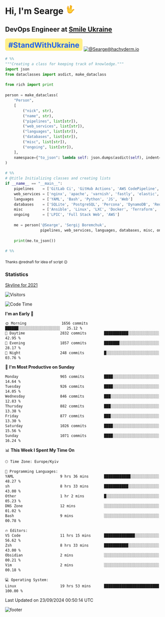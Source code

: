 # Hi, I'm Searge <img src="images/vulcan.webp" style="display: inline-block; margin: 0; height: 2rem" alt="Vulcan salute" />

## DevOps Engineer at [Smile Ukraine](https://smile-ukraine.com/en)

[![Stand With Ukraine](https://raw.githubusercontent.com/vshymanskyy/StandWithUkraine/main/badges/StandWithUkraine.svg)](https://stand-with-ukraine.pp.ua)
<a rel="me" href="https://hachyderm.io/@Searge">![@Searge@hachyderm.io](https://img.shields.io/badge/-@Searge-%232B90D9?logo=mastodon&logoColor=white)</a>

```python
# %%
"""Creating a class for keeping track of knowledge."""
import json
from dataclasses import asdict, make_dataclass

from rich import print

person = make_dataclass(
    "Person",
    [
        ("nick", str),
        ("name", str),
        ("pipelines", list[str]),
        ("web_services", list[str]),
        ("languages", list[str]),
        ("databases", list[str]),
        ("misc", list[str]),
        ("ongoing", list[str]),
    ],
    namespace={"to_json": lambda self: json.dumps(asdict(self), indent=4)},
)

# %%
# @title Initializing classes and creating lists
if __name__ == "__main__":
    pipelines    = ['GitLab Ci', 'GitHub Actions', 'AWS CodePipeline', 'Jenkins']
    web_services = ['nginx', 'apache', 'varnish', 'fastly', 'elastic', 'solr']
    languages    = ['YAML', 'Bash', 'Python', 'JS', 'Web']
    databases    = ['SQLite', 'PostgreSQL', 'Percona', 'DynamoDB', 'Redis']
    misc         = ['Ansible', 'Linux', 'LXC', 'Docker', 'Terraform', 'AWS']
    ongoing      = ['LPIC', 'Full Stack Web', 'AWS']

    me = person('@Searge', 'Sergij Boremchuk',
                pipelines, web_services, languages, databases, misc, ongoing)

    print(me.to_json())

# %%

```

<sub>Thanks @rednafi for idea of script :wink:</sub>

### Statistics

[Skyline for 2021](https://skyline.github.com/Searge/2021)

![Visitors](https://komarev.com/ghpvc/?username=searge&label=Profile%20views&color=0e75b6&style=flat) 
<!--START_SECTION:waka-->
![Code Time](http://img.shields.io/badge/Code%20Time-2%2C781%20hrs%2033%20mins-blue)

**I'm an Early 🐤** 

```text
🌞 Morning                1656 commits        ██████░░░░░░░░░░░░░░░░░░░   25.12 % 
🌆 Daytime                2832 commits        ███████████░░░░░░░░░░░░░░   42.95 % 
🌃 Evening                1857 commits        ███████░░░░░░░░░░░░░░░░░░   28.17 % 
🌙 Night                  248 commits         █░░░░░░░░░░░░░░░░░░░░░░░░   03.76 % 
```
📅 **I'm Most Productive on Sunday** 

```text
Monday                   965 commits         ████░░░░░░░░░░░░░░░░░░░░░   14.64 % 
Tuesday                  926 commits         ████░░░░░░░░░░░░░░░░░░░░░   14.05 % 
Wednesday                846 commits         ███░░░░░░░░░░░░░░░░░░░░░░   12.83 % 
Thursday                 882 commits         ███░░░░░░░░░░░░░░░░░░░░░░   13.38 % 
Friday                   877 commits         ███░░░░░░░░░░░░░░░░░░░░░░   13.30 % 
Saturday                 1026 commits        ████░░░░░░░░░░░░░░░░░░░░░   15.56 % 
Sunday                   1071 commits        ████░░░░░░░░░░░░░░░░░░░░░   16.24 % 
```


📊 **This Week I Spent My Time On** 

```text
🕑︎ Time Zone: Europe/Kyiv

💬 Programming Languages: 
YAML                     9 hrs 36 mins       ████████████░░░░░░░░░░░░░   48.27 % 
sh                       8 hrs 33 mins       ███████████░░░░░░░░░░░░░░   43.00 % 
Other                    1 hr 2 mins         █░░░░░░░░░░░░░░░░░░░░░░░░   05.23 % 
DNS Zone                 12 mins             ░░░░░░░░░░░░░░░░░░░░░░░░░   01.02 % 
Bash                     9 mins              ░░░░░░░░░░░░░░░░░░░░░░░░░   00.78 % 

🔥 Editors: 
VS Code                  11 hrs 15 mins      ██████████████░░░░░░░░░░░   56.62 % 
Zsh                      8 hrs 33 mins       ███████████░░░░░░░░░░░░░░   43.00 % 
Obsidian                 2 mins              ░░░░░░░░░░░░░░░░░░░░░░░░░   00.21 % 
Vim                      2 mins              ░░░░░░░░░░░░░░░░░░░░░░░░░   00.18 % 

💻 Operating System: 
Linux                    19 hrs 53 mins      █████████████████████████   100.00 % 
```


 Last Updated on 23/09/2024 00:50:14 UTC
<!--END_SECTION:waka-->

![footer](https://capsule-render.vercel.app/api?type=waving&color=gradient&customColorList=14,21&height=82&section=footer)
